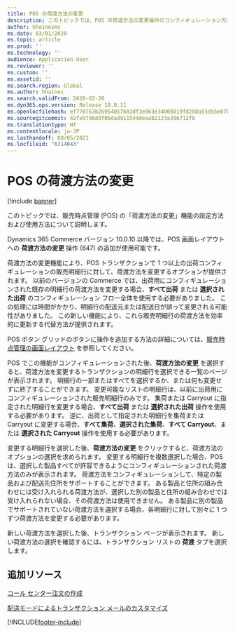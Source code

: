```yaml
---
title: POS の荷渡方法の変更
description: このトピックでは、POS の荷渡方法の変更操作のコンフィギュレーション方法および使用方法について説明します。
author: hhainesms
ms.date: 03/01/2020
ms.topic: article
ms.prod: ''
ms.technology: ''
audience: Application User
ms.reviewer: ''
ms.custom: ''
ms.assetid: ''
ms.search.region: Global
ms.author: hhaines
ms.search.validFrom: 2020-02-20
ms.dyn365.ops.version: Release 10.0.11
ms.openlocfilehash: ef778763b26954057b83df3e963e34008819fd208a55d55e07075853ffce8b35
ms.sourcegitcommit: 42fe9790ddf0bdad911544deaa82123a396712fb
ms.translationtype: HT
ms.contentlocale: ja-JP
ms.lasthandoff: 08/05/2021
ms.locfileid: "6714043"
---
```

# <a name="change-mode-of-delivery-in-pos"></a>POS の荷渡方法の変更

[!include [banner](includes/banner.md)]

このトピックでは、販売時点管理 (POS) の「荷渡方法の変更」機能の設定方法および使用方法について説明します。 

Dynamics 365 Commerce バージョン 10.0.10 以降では、POS 画面レイアウトへの **荷渡方法の変更** 操作 (647) の追加が使用可能です。

荷渡方法の変更機能により、POS トランザクションで 1 つ以上の出荷コンフィギュレーションの販売明細行に対して、荷渡方法を変更するオプションが提供されます。 以前のバージョンの Commerce では、出荷用にコンフィギュレーションされた既存の明細行の荷渡方法を変更する場合、**すべて出荷** または **選択された出荷** のコンフィギュレーション フロー全体を使用する必要がありました。 この処理には時間がかかり、明細行の配送元または配送日が誤って変更される可能性がありました。 この新しい機能により、これら販売明細行の荷渡方法を効率的に更新する代替方法が提供されます。

POS ボタン グリッドのボタンに操作を追加する方法の詳細については、[販売時点管理の画面レイアウト](pos-screen-layouts.md) を参照してください。

POS でこの機能がコンフィギュレーションされた後、**荷渡方法の変更** を選択すると、荷渡方法を変更するトランザクションの明細行を選択できる一覧のページが表示されます。 明細行の一部またはすべてを選択するか、または何も変更せずに終了することができます。 変更可能なリストの明細行は、以前に出荷用にコンフィギュレーションされた販売明細行のみです。 集荷または Carryout に指定された明細行を変更する場合、**すべて出荷** または **選択された出荷** 操作を使用する必要があります。 逆に、出荷として指定された明細行を集荷または Carryout に変更する場合、**すべて集荷**、**選択された集荷**、**すべて Carryout**、または **選択された Carryout** 操作を使用する必要があります。

変更する明細行を選択した後、**荷渡方法の変更** をクリックすると、荷渡方法のオプションの選択を求められます。 変更する明細行を複数選択した場合、POS は、選択した製品すべてが許容できるようにコンフィギュレーションされた荷渡方法のみが表示されます。 荷渡方法をコンフィギュレーションして、特定の製品および配送先住所をサポートすることができます。 ある製品と住所の組み合わせには受け入れられる荷渡方法が、選択した別の製品と住所の組み合わせでは受け入れられない場合、その荷渡方法は使用できません。 ある製品に別の製品でサポートされていない荷渡方法を選択する場合、各明細行に対して別々に 1 つずつ荷渡方法を変更する必要があります。  

新しい荷渡方法を選択した後、トランザクション ページが表示されます。 新しい荷渡方法の選択を確認するには、トランザクション リストの **荷渡** タブを選択します。

## <a name="additional-resources"></a>追加リソース

[コール センター注文の作成](tasks/create-call-center-orders.md)

[配送モードによるトランザクション メールのカスタマイズ](customize-email-delivery-mode.md)


[!INCLUDE[footer-include](../includes/footer-banner.md)]